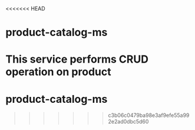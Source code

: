 <<<<<<< HEAD
# product-catalog-ms
This service performs CRUD operation on product 
=======
# product-catalog-ms
>>>>>>> c3b06c0479ba98e3af9efe55a992e2ad0dbc5d60
